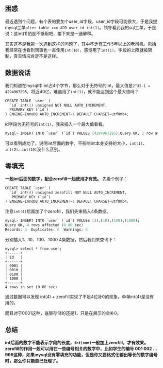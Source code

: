## 困惑

最近遇到个问题，有个表的要加个user_id字段，user_id字段可能很大，于是我提mysql工单`alter table xxx ADD user_id int(1)`。领导看到我的sql工单，于是说：这int(1)怕是不够用吧，接下来是一通解释。

其实这不是我第一次遇到这样的问题了，其中不乏有工作5年以上的老司机。包括我经常在也看到同事也一直使用`int(10)`，感觉用了`int(1)`，字段的上限就被限制，真实情况肯定不是这样。

## 数据说话

我们知道在mysql中 int占4个字节，那么对于无符号的int，最大值是`2^32-1 = 4294967295`，将近40亿，难道用了`int(1)`，就不能达到这个最大值吗？

```sql
CREATE TABLE `user` (  
  `id` int(1) unsigned NOT NULL AUTO_INCREMENT,   
  PRIMARY KEY (`id`)
) ENGINE=InnoDB AUTO_INCREMENT=1 DEFAULT CHARSET=utf8mb4;
```

id字段为无符号的`int(1)`，我来插入一个最大值看看。

```sql
mysql> INSERT INTO `user` (`id`) VALUES (4294967295);Query OK, 1 row affected (0.00 sec)
```

可以看到成功了，说明int后面的数字，不影响int本身支持的大小，`int(1)`、`int(2)`...`int(10)`没什么区别。

## 零填充

**一般int后面的数字，配合zerofill一起使用才有效。** 先看个例子：

```sql
CREATE TABLE `user` (
  `id` int(4) unsigned zerofill NOT NULL AUTO_INCREMENT,
   PRIMARY KEY (`id`)
) ENGINE=InnoDB AUTO_INCREMENT=1 DEFAULT CHARSET=utf8mb4;
```

注意`int(4)`后面加了个zerofill，我们先来插入4条数据。

```sql
mysql> INSERT INTO `user` (`id`) VALUES (1),(10),(100),(1000);
Query OK, 4 rows affected (0.00 sec)
Records: 4  Duplicates: 0  Warnings: 0
```

分别插入1、10、100、1000 4条数据，然后我们来查询下：

```
mysql> select * from user;
+------+
| id   |
+------+
| 0001 |
| 0010 |
| 0100 |
| 1000 |
+------+
4 rows in set (0.00 sec)
```

通过数据可以发现 int(4) + zerofill实现了不足4位补0的现象，单单int(4)是没有用的。

而且对于0001这种，底层存储的还是1，只是在展示的会补0。

## 总结

**int后面的数字不能表示字段的长度，`int(num)`一般加上zerofill，才有效果。zerofill的作用一般可以用在一些编号相关的数字中，比如学生的编号 001 002 ... 999这种，如果mysql没有零填充的功能，但是你又要格式化输出等长的数字编号时，那么你只能自己处理了。**

